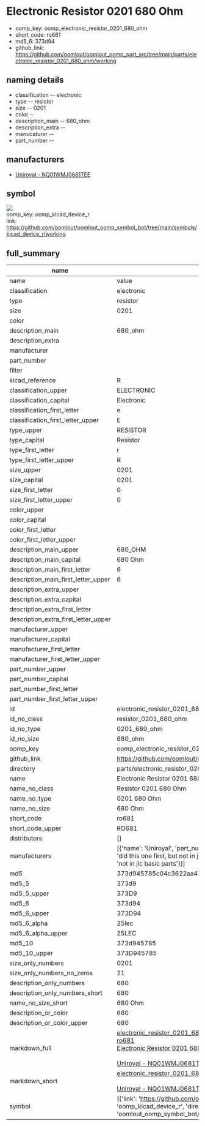 # Electronic Resistor 0201 680 Ohm

  
* oomp_key: oomp_electronic_resistor_0201_680_ohm 
* short_code: ro681
* md5_6: 373d94  
* github_link: https://github.com/oomlout/oomlout_oomp_part_src/tree/main/parts/electronic_resistor_0201_680_ohm/working  
## naming details
* classification -- electronic
* type -- resistor
* size -- 0201
* color -- 
* description_main -- 680_ohm
* description_extra -- 
* manucaturer -- 
* part_number -- 


## manufacturers
* [Uniroyal - NQ01WMJ0681TEE]()  

## symbol

![](symbol/{index}/working/working_600.png)  
oomp_key: oomp_kicad_device_r  
link: https://github.com/oomlout/oomlout_oomp_symbol_bot/tree/main/symbols/kicad_device_r/working  


## full_summary
| name | value | 
| --- | --- | 
| name | value | 
| classification | electronic | 
| type | resistor | 
| size | 0201 | 
| color |  | 
| description_main | 680_ohm | 
| description_extra |  | 
| manufacturer |  | 
| part_number |  | 
| filter |  | 
| kicad_reference | R | 
| classification_upper | ELECTRONIC | 
| classification_capital | Electronic | 
| classification_first_letter | e | 
| classification_first_letter_upper | E | 
| type_upper | RESISTOR | 
| type_capital | Resistor | 
| type_first_letter | r | 
| type_first_letter_upper | R | 
| size_upper | 0201 | 
| size_capital | 0201 | 
| size_first_letter | 0 | 
| size_first_letter_upper | 0 | 
| color_upper |  | 
| color_capital |  | 
| color_first_letter |  | 
| color_first_letter_upper |  | 
| description_main_upper | 680_OHM | 
| description_main_capital | 680 Ohm | 
| description_main_first_letter | 6 | 
| description_main_first_letter_upper | 6 | 
| description_extra_upper |  | 
| description_extra_capital |  | 
| description_extra_first_letter |  | 
| description_extra_first_letter_upper |  | 
| manufacturer_upper |  | 
| manufacturer_capital |  | 
| manufacturer_first_letter |  | 
| manufacturer_first_letter_upper |  | 
| part_number_upper |  | 
| part_number_capital |  | 
| part_number_first_letter |  | 
| part_number_first_letter_upper |  | 
| id | electronic_resistor_0201_680_ohm | 
| id_no_class | resistor_0201_680_ohm | 
| id_no_type | 0201_680_ohm | 
| id_no_size | 680_ohm | 
| oomp_key | oomp_electronic_resistor_0201_680_ohm | 
| github_link | https://github.com/oomlout/oomlout_oomp_part_src/tree/main/parts/electronic_resistor_0201_680_ohm/working | 
| directory | parts/electronic_resistor_0201_680_ohm | 
| name | Electronic Resistor 0201 680 Ohm | 
| name_no_class | Resistor 0201 680 Ohm | 
| name_no_type | 0201 680 Ohm | 
| name_no_size | 680 Ohm | 
| short_code | ro681 | 
| short_code_upper | RO681 | 
| distributors | [] | 
| manufacturers | [{'name': 'Uniroyal', 'part_number': 'NQ01WMJ0681TEE', 'link': '', 'id': 'manufacturer_uniroyal', 'note': {'reason': 'did this one first, but not in jlc pcb basic parts and 1 percent are and they are the same price', 'reason_short': 'not in jlc basic parts'}}] | 
| md5 | 373d945785c04c3622aa474d1db3d635 | 
| md5_5 | 373d9 | 
| md5_5_upper | 373D9 | 
| md5_6 | 373d94 | 
| md5_6_upper | 373D94 | 
| md5_6_alpha | 25lec | 
| md5_6_alpha_upper | 25LEC | 
| md5_10 | 373d945785 | 
| md5_10_upper | 373D945785 | 
| size_only_numbers | 0201 | 
| size_only_numbers_no_zeros | 21 | 
| description_only_numbers | 680 | 
| description_only_numbers_short | 680 | 
| name_no_size_short | 680 Ohm | 
| description_or_color | 680 | 
| description_or_color_upper | 680 | 
| markdown_full | [electronic_resistor_0201_680_ohm](https://github.com/oomlout/oomlout_oomp_part_src/tree/main/parts/electronic_resistor_0201_680_ohm/working)<br>[ro681](https://github.com/oomlout/oomlout_oomp_part_src/tree/main/parts/electronic_resistor_0201_680_ohm/working)<br>[Electronic Resistor 0201 680 Ohm](https://github.com/oomlout/oomlout_oomp_part_src/tree/main/parts/electronic_resistor_0201_680_ohm/working)<br><br>[Uniroyal - NQ01WMJ0681TEE- not in jlc basic parts]() [(L)  ](https://www.lcsc.com/search?q=NQ01WMJ0681TEE)[(D)  ](https://www.digikey.com/en/products?keywords=NQ01WMJ0681TEE)[(M)  ](https://www.mouser.com/Search/Refine?Keyword=NQ01WMJ0681TEE)[(N)  ](https://www.newark.com/search?st=NQ01WMJ0681TEE)[(SZ)  ](https://so.szlcsc.com/global.html?k=NQ01WMJ0681TEE)<br> | 
| markdown_short | [electronic_resistor_0201_680_ohm](https://github.com/oomlout/oomlout_oomp_part_src/tree/main/parts/electronic_resistor_0201_680_ohm/working)<br><br>[Uniroyal - NQ01WMJ0681TEE- not in jlc basic parts]() | 
| symbol | [{'link': 'https://github.com/oomlout/oomlout_oomp_symbol_bot/tree/main/symbols/kicad_device_r', 'oomp_key': 'oomp_kicad_device_r', 'directory': 'oomlout_oomp_symbol_bot/symbols/kicad_device_r//working/working.kicad_sym', 'index': 0}] | 

